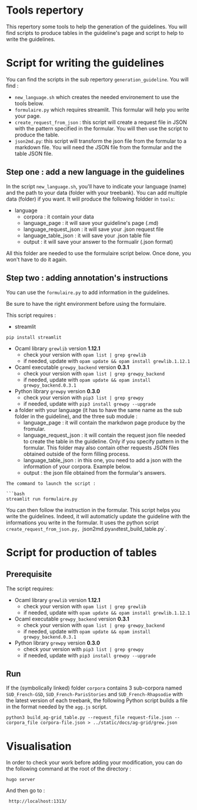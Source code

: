 # Tools repertory

This repertory some tools to help the generation of the guidelines. You will find scripts to produce tables in the guideline's page and script to help to write the guidelines.

# Script for writing the guidelines

You can find the scripts in the sub repertory `generation_guideline`. You will find : 
- `new_language.sh` which creates the needed environement to use the tools below.
- `formulaire.py` which requires streamlit. This formular will help you write your page.  
- `create_request_from_json` : this script will create a request file in JSON with the pattern specified in the formular. You will then use the script to produce the table.
- `json2md.py`: this script will transform the json file from the formular to a markdown file. You will need the JSON file from the formular and the table JSON file. 

## Step one : add a new language in the guidelines 

In the script `new_language.sh`, you'll have to indicate your language (name) and the path to your data (folder with your treebank). You can add multiple data (folder) if you want. It will produce the following foldder in `tools`:
- language
  - corpora : it contain your data
  - language_page : it will save your guideline's page (.md)
  - language_request_json : it will save your .json request file 
  - language_table_json : it will save your .json table file 
  - output : it will save your answer to the formualir (.json format)
  
All this folder are needed to use the formulaire script below. Once done, you won't have to do it again.

## Step two : adding annotation's instructions 

You can use the `formulaire.py` to add information in the guidelines.

Be sure to have the right environment before using the formulaire.

This script requires : 
- streamlit 
```
pip install streamlit
```
- Ocaml library `grewlib` version **1.12.1**
   - check your version with `opam list | grep grewlib`
   - if needed, update with `opam update && opam install grewlib.1.12.1`
- Ocaml executable `grewpy_backend` version **0.3.1**
   - check your version with `opam list | grep grewpy_backend`
   - if needed, update with `opam update && opam install grewpy_backend.0.3.1`
- Python library `grewpy` version **0.3.0**
   - check your version with `pip3 list | grep grewpy`
   - if needed, update with `pip3 install grewpy --upgrade`
- a folder with your language (it has to have the same name as the sub folder in the guideline), and the three sub module :
	- language_page : it will contain the markdwon page produce by the fromular.
	- language_request_json : it will contain the request json file needed to create the table in the guideline. Only if you specify pattern in the formular. This folder may also contain other requests JSON files obtained outside of the form filling process.
	- language_table_json : in this one, you need to add a json with the information of your corpora. Example below.
	- output : the json file obtained from the formular's answers. 

```
The command to launch the script :

```bash
streamlit run formulaire.py
```

You can then follow the instruction in the formular. This script helps you write the guidelines. Indeed, it will automaticly update the guideline  with the informations you write in the formular. It uses the python script `create_request_from_json.py, `json2md.py` and `test_build_table.py`. 



# Script for production of tables

## Prerequisite

The script requires:
 - Ocaml library `grewlib` version **1.12.1**
   - check your version with `opam list | grep grewlib`
   - if needed, update with `opam update && opam install grewlib.1.12.1`
 - Ocaml executable `grewpy_backend` version **0.3.1**
   - check your version with `opam list | grep grewpy_backend`
   - if needed, update with `opam update && opam install grewpy_backend.0.3.1`
 - Python library `grewpy` version **0.3.0**
   - check your version with `pip3 list | grep grewpy`
   - if needed, update with `pip3 install grewpy --upgrade`

## Run 

If the (symbolically linked) folder `corpora` contains 3 sub-corpora named `SUD_French-GSD`, `SUD_French-ParisStories` and `SUD_French-Rhapsodie` with the latest version of each treebank, the following Python script builds a file in the format needed by the `agg.js` script.

```
python3 build_ag-grid_table.py --request_file request-file.json --corpora_file corpora-file.json > ../static/docs/ag-grid/grew.json
```
# Visualisation 

In order to check your work before adding your modification, you can do the following command at the root of the directory :

```
hugo server
```

And then go to :

```
 http://localhost:1313/
```
